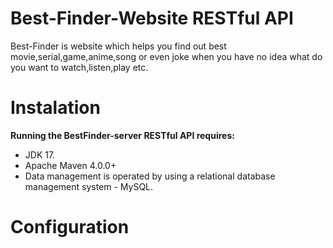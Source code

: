 # Best-Finder-Website RESTful API
 Best-Finder is website which helps you find out best movie,serial,game,anime,song or even joke when you have no idea what do you want to watch,listen,play etc.
 # Instalation
<strong>Running the BestFinder-server RESTful API requires:</strong>
-  JDK 17.
-  Apache Maven 4.0.0+
-  Data management is operated by using a relational database management system - MySQL.
  # Configuration
 
 
